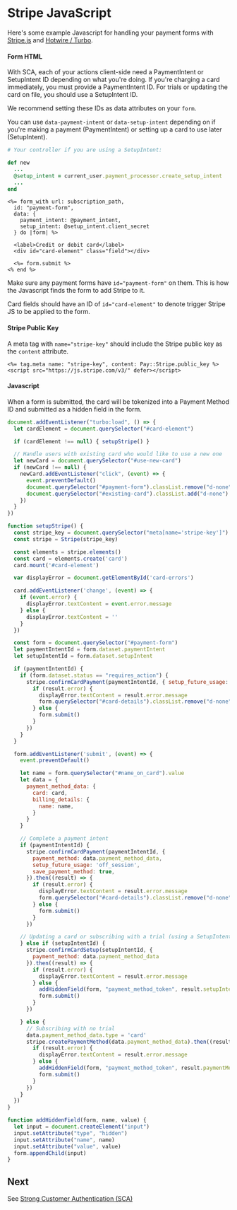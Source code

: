 # Stripe JavaScript

Here's some example Javascript for handling your payment forms with [Stripe.js](https://stripe.com/docs/stripe-js) and [Hotwire / Turbo](https://hotwired.dev).

#### Form HTML

With SCA, each of your actions client-side need a PaymentIntent or SetupIntent ID depending on what you're doing. If you're charging a card immediately, you must provide a PaymentIntent ID. For trials or updating the card on file, you should use a SetupIntent ID.

We recommend setting these IDs as data attributes on your `form`.

You can use  `data-payment-intent` or `data-setup-intent` depending on if you're making a payment (PaymentIntent) or setting up a card to use later (SetupIntent).

```rb
# Your controller if you are using a SetupIntent:

def new
  ...
  @setup_intent = current_user.payment_processor.create_setup_intent
  ...
end
```

```erb
<%= form_with url: subscription_path,
  id: "payment-form",
  data: {
    payment_intent: @payment_intent,
    setup_intent: @setup_intent.client_secret
  } do |form| %>

  <label>Credit or debit card</label>
  <div id="card-element" class="field"></div>

  <%= form.submit %>
<% end %>
```

Make sure any payment forms have `id="payment-form"` on them. This is how the Javascript finds the form to add Stripe to it.

Card fields should have an ID of `id="card-element"` to denote trigger Stripe JS to be applied to the form.

#### Stripe Public Key

A meta tag with `name="stripe-key"` should include the Stripe public key as the `content` attribute.

```erb
<%= tag.meta name: "stripe-key", content: Pay::Stripe.public_key %>
<script src="https://js.stripe.com/v3/" defer></script>
```

#### Javascript

When a form is submitted, the card will be tokenized into a Payment Method ID and submitted as a hidden field in the form.

```javascript
document.addEventListener("turbo:load", () => {
  let cardElement = document.querySelector("#card-element")

  if (cardElement !== null) { setupStripe() }

  // Handle users with existing card who would like to use a new one
  let newCard = document.querySelector("#use-new-card")
  if (newCard !== null) {
    newCard.addEventListener("click", (event) => {
      event.preventDefault()
      document.querySelector("#payment-form").classList.remove("d-none")
      document.querySelector("#existing-card").classList.add("d-none")
    })
  }
})

function setupStripe() {
  const stripe_key = document.querySelector("meta[name='stripe-key']").getAttribute("content")
  const stripe = Stripe(stripe_key)

  const elements = stripe.elements()
  const card = elements.create('card')
  card.mount('#card-element')

  var displayError = document.getElementById('card-errors')

  card.addEventListener('change', (event) => {
    if (event.error) {
      displayError.textContent = event.error.message
    } else {
      displayError.textContent = ''
    }
  })

  const form = document.querySelector("#payment-form")
  let paymentIntentId = form.dataset.paymentIntent
  let setupIntentId = form.dataset.setupIntent

  if (paymentIntentId) {
    if (form.dataset.status == "requires_action") {
      stripe.confirmCardPayment(paymentIntentId, { setup_future_usage: 'off_session' }).then((result) => {
        if (result.error) {
          displayError.textContent = result.error.message
          form.querySelector("#card-details").classList.remove("d-none")
        } else {
          form.submit()
        }
      })
    }
  }

  form.addEventListener('submit', (event) => {
    event.preventDefault()

    let name = form.querySelector("#name_on_card").value
    let data = {
      payment_method_data: {
        card: card,
        billing_details: {
          name: name,
        }
      }
    }

    // Complete a payment intent
    if (paymentIntentId) {
      stripe.confirmCardPayment(paymentIntentId, {
        payment_method: data.payment_method_data,
        setup_future_usage: 'off_session',
        save_payment_method: true,
      }).then((result) => {
        if (result.error) {
          displayError.textContent = result.error.message
          form.querySelector("#card-details").classList.remove("d-none")
        } else {
          form.submit()
        }
      })

    // Updating a card or subscribing with a trial (using a SetupIntent)
    } else if (setupIntentId) {
      stripe.confirmCardSetup(setupIntentId, {
        payment_method: data.payment_method_data
      }).then((result) => {
        if (result.error) {
          displayError.textContent = result.error.message
        } else {
          addHiddenField(form, "payment_method_token", result.setupIntent.payment_method)
          form.submit()
        }
      })

    } else {
      // Subscribing with no trial
      data.payment_method_data.type = 'card'
      stripe.createPaymentMethod(data.payment_method_data).then((result) => {
        if (result.error) {
          displayError.textContent = result.error.message
        } else {
          addHiddenField(form, "payment_method_token", result.paymentMethod.id)
          form.submit()
        }
      })
    }
  })
}

function addHiddenField(form, name, value) {
  let input = document.createElement("input")
  input.setAttribute("type", "hidden")
  input.setAttribute("name", name)
  input.setAttribute("value", value)
  form.appendChild(input)
}
```

## Next

See [Strong Customer Authentication (SCA)](4_sca.md)
